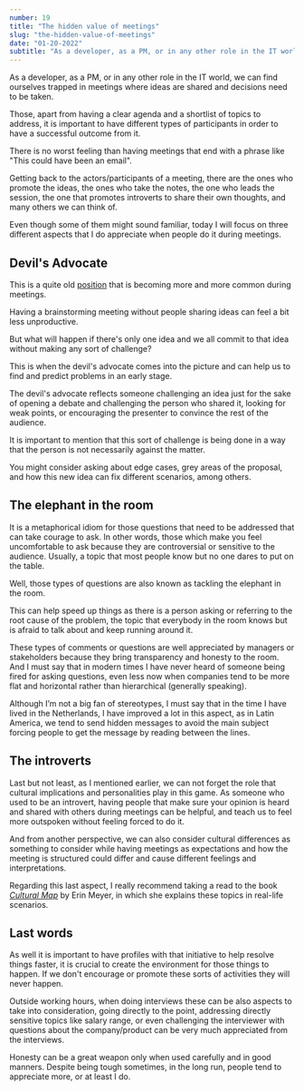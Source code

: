 ```yaml
---
number: 19
title: "The hidden value of meetings"
slug: "the-hidden-value-of-meetings"
date: "01-20-2022"
subtitle: "As a developer, as a PM, or in any other role in the IT world, we can find ourselves trapped in meetings where ideas are shared and decisions need to be taken."
--- 
```


As a developer, as a PM, or in any other role in the IT world, we can find ourselves trapped in meetings where ideas are shared and decisions need to be taken.

Those, apart from having a clear agenda and a shortlist of topics to address, it is important to have different types of participants in order to have a successful outcome from it.

There is no worst feeling than having meetings that end with a phrase like "This could have been an email".

Getting back to the actors/participants of a meeting, there are the ones who promote the ideas, the ones who take the notes, the one who leads the session, the one that promotes introverts to share their own thoughts, and many others we can think of.

Even though some of them might sound familiar, today I will focus on three different aspects that I do appreciate when people do it during meetings.

## Devil's Advocate

This is a quite old [position](https://en.wikipedia.org/wiki/Devil's_advocate) that is becoming more and more common during meetings.

Having a brainstorming meeting without people sharing ideas can feel a bit less unproductive.

But what will happen if there's only one idea and we all commit to that idea without making any sort of challenge?

This is when the devil's advocate comes into the picture and can help us to find and predict problems in an early stage.

The devil's advocate reflects someone challenging an idea just for the sake of opening a debate and challenging the person who shared it, looking for weak points, or encouraging the presenter to convince the rest of the audience.

It is important to mention that this sort of challenge is being done in a way that the person is not necessarily against the matter.

You might consider asking about edge cases, grey areas of the proposal, and how this new idea can fix different scenarios, among others.

## The elephant in the room

It is a metaphorical idiom for those questions that need to be addressed that can take courage to ask. In other words, those which make you feel uncomfortable to ask because they are controversial or sensitive to the audience. Usually, a topic that most people know but no one dares to put on the table.

Well, those types of questions are also known as tackling the elephant in the room.

This can help speed up things as there is a person asking or referring to the root cause of the problem, the topic that everybody in the room knows but is afraid to talk about and keep running around it.

These types of comments or questions are well appreciated by managers or stakeholders because they bring transparency and honesty to the room. And I must say that in modern times I have never heard of someone being fired for asking questions, even less now when companies tend to be more flat and horizontal rather than hierarchical (generally speaking).

Although I’m not a big fan of stereotypes, I must say that in the time I have lived in the Netherlands, I have improved a lot in this aspect, as in Latin America, we tend to send hidden messages to avoid the main subject forcing people to get the message by reading between the lines.

## The introverts

Last but not least, as I mentioned earlier, we can not forget the role that cultural implications and personalities play in this game. As someone who used to be an introvert, having people that make sure your opinion is heard and shared with others during meetings can be helpful, and teach us to feel more outspoken without feeling forced to do it.

And from another perspective, we can also consider cultural differences as something to consider while having meetings as expectations and how the meeting is structured could differ and cause different feelings and interpretations.

Regarding this last aspect, I really recommend taking a read to the book [*Cultural Map*](https://erinmeyer.com/books/the-culture-map/) by Erin Meyer, in which she explains these topics in real-life scenarios.

## Last words

As well it is important to have profiles with that initiative to help resolve things faster,  it is crucial to create the environment for those things to happen. If we don't encourage or promote these sorts of activities they will never happen.

Outside working hours, when doing interviews these can be also aspects to take into consideration, going directly to the point, addressing directly sensitive topics like salary range, or even challenging the interviewer with questions about the company/product can be very much appreciated from the interviews.

Honesty can be a great weapon only when used carefully and in good manners. Despite being tough sometimes, in the long run, people tend to appreciate more, or at least I do.